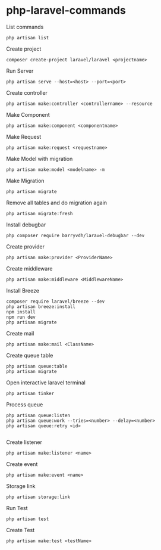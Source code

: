 # php-laravel-commands

List commands
```
php artisan list

```

Create project
```
composer create-project laravel/laravel <projectname>

```

Run Server
```
php artisan serve --host=<host> --port=<port>

```

Create controller
```
php artisan make:controller <controllername> --resource

```

Make Component
```
php artisan make:component <componentname>

```

Make Request
```
php artisan make:request <requestname>

```

Make Model with migration
```
php artisan make:model <modelname> -m

```

Make Migration
```
php artisan migrate

```

Remove all tables and do migration again
```
php artisan migrate:fresh

```

Install debugbar
```
php composer require barryvdh/laravel-debugbar --dev 

```

Create provider
```
php artisan make:provider <ProviderName> 

```

Create middleware
```
php artisan make:middleware <MiddlewareName> 

```

Install Breeze
```
composer require laravel/breeze --dev
php artisan breeze:install
npm install
npm run dev
php artisan migrate

```

Create mail
```
php artisan make:mail <ClassName> 

```

Create queue table
```
php artisan queue:table
php artisan migrate

```

Open interactive laravel terminal
```
php artisan tinker

```

Process queue
```
php artisan queue:listen
php artisan queue:work --tries=<number> --delay=<number>
php artisan queue:retry <id>
 
```

Create listener
```
php artisan make:listener <name>

```

Create event
```
php artisan make:event <name>

```

Storage link
```
php artisan storage:link 

```

Run Test
```
php artisan test

```

Create Test
```
php artisan make:test <testName>

```

